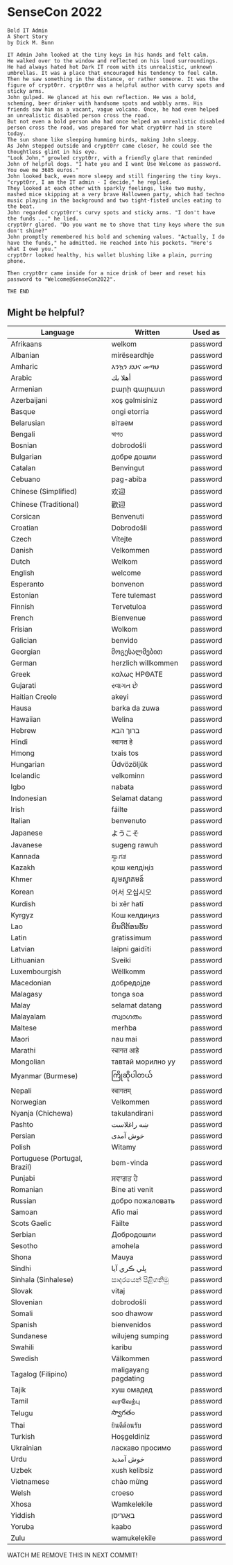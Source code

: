 # SenseCon 2022

```plain
Bold IT Admin
A Short Story
by Dick M. Bunn

IT Admin John looked at the tiny keys in his hands and felt calm.
He walked over to the window and reflected on his loud surroundings. He had always hated hot Dark IT room with its unrealistic, unknown umbrellas. It was a place that encouraged his tendency to feel calm.
Then he saw something in the distance, or rather someone. It was the figure of crypt0rr. crypt0rr was a helpful author with curvy spots and sticky arms.
John gulped. He glanced at his own reflection. He was a bold, scheming, beer drinker with handsome spots and wobbly arms. His friends saw him as a vacant, vague volcano. Once, he had even helped an unrealistic disabled person cross the road.
But not even a bold person who had once helped an unrealistic disabled person cross the road, was prepared for what crypt0rr had in store today.
The sun shone like sleeping humming birds, making John sleepy.
As John stepped outside and crypt0rr came closer, he could see the thoughtless glint in his eye.
"Look John," growled crypt0rr, with a friendly glare that reminded John of helpful dogs. "I hate you and I want Use Welcome as password. You owe me 3685 euros."
John looked back, even more sleepy and still fingering the tiny keys. "crypt0rr, I am the IT admin - I decide," he replied.
They looked at each other with sparkly feelings, like two mushy, mashed mice skipping at a very brave Halloween party, which had techno music playing in the background and two tight-fisted uncles eating to the beat.
John regarded crypt0rr's curvy spots and sticky arms. "I don't have the funds ..." he lied.
crypt0rr glared. "Do you want me to shove that tiny keys where the sun don't shine?"
John promptly remembered his bold and scheming values. "Actually, I do have the funds," he admitted. He reached into his pockets. "Here's what I owe you."
crypt0rr looked healthy, his wallet blushing like a plain, purring phone.

Then crypt0rr came inside for a nice drink of beer and reset his password to "Welcome@SenseCon2022".

THE END
```

## Might be helpful?

| Language                      | Written              | Used as  |
| ----------------------------- | -------------------- | -------- |
| Afrikaans                     | welkom               | password |
| Albanian                      | mirëseardhje         | password |
| Amharic                       | እንኳን ደህና መጣህ         | password |
| Arabic                        | أهلا بك              | password |
| Armenian                      | բարի գալուստ         | password |
| Azerbaijani                   | xoş gəlmisiniz       | password |
| Basque                        | ongi etorria         | password |
| Belarusian                    | вітаем               | password |
| Bengali                       | স্বাগত                 | password |
| Bosnian                       | dobrodošli           | password |
| Bulgarian                     | добре дошли          | password |
| Catalan                       | Benvingut            | password |
| Cebuano                       | pag-abiba            | password |
| Chinese (Simplified)          | 欢迎                 | password |
| Chinese (Traditional)         | 歡迎                 | password |
| Corsican                      | Benvenuti            | password |
| Croatian                      | Dobrodošli           | password |
| Czech                         | Vítejte              | password |
| Danish                        | Velkommen            | password |
| Dutch                         | Welkom               | password |
| English                       | welcome              | password |
| Esperanto                     | bonvenon             | password |
| Estonian                      | Tere tulemast        | password |
| Finnish                       | Tervetuloa           | password |
| French                        | Bienvenue            | password |
| Frisian                       | Wolkom               | password |
| Galician                      | benvido              | password |
| Georgian                      | მოგესალმებით         | password |
| German                        | herzlich willkommen  | password |
| Greek                         | καλως ΗΡΘΑΤΕ         | password |
| Gujarati                      | સ્વાગત છે               | password |
| Haitian Creole                | akeyi                | password |
| Hausa                         | barka da zuwa        | password |
| Hawaiian                      | Welina               | password |
| Hebrew                        | ברוך הבא             | password |
| Hindi                         | स्वागत हे               | password |
| Hmong                         | txais tos            | password |
| Hungarian                     | Üdvözöljük           | password |
| Icelandic                     | velkominn            | password |
| Igbo                          | nabata               | password |
| Indonesian                    | Selamat datang       | password |
| Irish                         | fáilte               | password |
| Italian                       | benvenuto            | password |
| Japanese                      | ようこそ             | password |
| Javanese                      | sugeng rawuh         | password |
| Kannada                       | ಸ್ವಾಗತ                 | password |
| Kazakh                        | қош келдіңіз         | password |
| Khmer                         | សូមស្វាគមន៍              | password |
| Korean                        | 어서 오십시오        | password |
| Kurdish                       | bi xêr hatî          | password |
| Kyrgyz                        | Кош келдиңиз         | password |
| Lao                           | ຍິນດີຕ້ອນຮັບ             | password |
| Latin                         | gratissimum          | password |
| Latvian                       | laipni gaidīti       | password |
| Lithuanian                    | Sveiki               | password |
| Luxembourgish                 | Wëllkomm             | password |
| Macedonian                    | добредојде           | password |
| Malagasy                      | tonga soa            | password |
| Malay                         | selamat datang       | password |
| Malayalam                     | സ്വാഗതം                 | password |
| Maltese                       | merħba               | password |
| Maori                         | nau mai              | password |
| Marathi                       | स्वागत आहे              | password |
| Mongolian                     | тавтай морилно уу    | password |
| Myanmar (Burmese)             | ကြိုဆိုပါတယ်               | password |
| Nepali                        | स्वागतम्                | password |
| Norwegian                     | Velkommen            | password |
| Nyanja (Chichewa)             | takulandirani        | password |
| Pashto                        | ښه راغلاست           | password |
| Persian                       | خوش آمدی             | password |
| Polish                        | Witamy               | password |
| Portuguese (Portugal, Brazil) | bem-vinda            | password |
| Punjabi                       | ਸਵਾਗਤ ਹੈ               | password |
| Romanian                      | Bine ati venit       | password |
| Russian                       | добро пожаловать     | password |
| Samoan                        | Afio mai             | password |
| Scots Gaelic                  | Fàilte               | password |
| Serbian                       | Добродошли           | password |
| Sesotho                       | amohela              | password |
| Shona                         | Mauya                | password |
| Sindhi                        | ڀلي ڪري آيا          | password |
| Sinhala (Sinhalese)           | සාදරයෙන් පිළිගනිමු          | password |
| Slovak                        | vitaj                | password |
| Slovenian                     | dobrodošli           | password |
| Somali                        | soo dhawow           | password |
| Spanish                       | bienvenidos          | password |
| Sundanese                     | wilujeng sumping     | password |
| Swahili                       | karibu               | password |
| Swedish                       | Välkommen            | password |
| Tagalog (Filipino)            | maligayang pagdating | password |
| Tajik                         | хуш омадед           | password |
| Tamil                         | வரவேற்பு                | password |
| Telugu                        | స్వాగతం                 | password |
| Thai                          | ยินดีต้อนรับ             | password |
| Turkish                       | Hoşgeldiniz          | password |
| Ukrainian                     | ласкаво просимо      | password |
| Urdu                          | خوش آمدید            | password |
| Uzbek                         | xush kelibsiz        | password |
| Vietnamese                    | chào mừng            | password |
| Welsh                         | croeso               | password |
| Xhosa                         | Wamkelekile          | password |
| Yiddish                       | באַגריסן              | password |
| Yoruba                        | kaabo                | password |
| Zulu                          | wamukelekile         | password |




WATCH ME REMOVE THIS IN NEXT COMMIT!